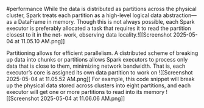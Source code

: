 #performance 
While the data is distributed as partitions across the physical cluster, Spark treats each partition as a high-level logical data abstraction—as a DataFrame in memory. Though this is not always possible, each Spark executor is preferably allocated a task that requires it to read the partition closest to it in the net‐ work, observing data locality.![[Screenshot 2025-05-04 at 11.05.10 AM.png]]


Partitioning allows for efficient parallelism. A distributed scheme of breaking up data into chunks or partitions allows Spark executors to process only data that is close to them, minimizing network bandwidth. That is, each executor’s core is assigned its own data partition to work on
![[Screenshot 2025-05-04 at 11.05.52 AM.png]]
For example, this code snippet will break up the physical data stored across clusters into eight partitions, and each executor will get one or more partitions to read into its memory
![[Screenshot 2025-05-04 at 11.06.06 AM.png]]